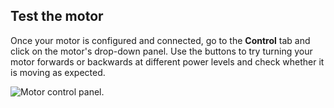 ## Test the motor

Once your motor is configured and connected, go to the **Control** tab and click on the motor's drop-down panel.
Use the buttons to try turning your motor forwards or backwards at different power levels and check whether it is moving as expected.

![Motor control panel.](/components/motor/control.png)
